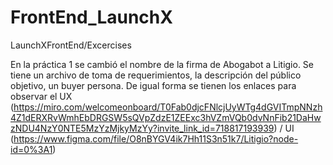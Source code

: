 # FrontEnd_LaunchX
LaunchXFrontEnd/Excercises

En la práctica 1 se cambió el nombre de la firma de Abogabot a Litigio. Se tiene un archivo de toma de requerimientos, la descripción del público objetivo, un buyer persona. De igual forma se tienen los enlaces para observar el UX (https://miro.com/welcomeonboard/T0Fab0djcFNlcjUyWTg4dGVITmpNNzh4Z1dERXRvWmhEbDRGSW5sQVpZdzE1ZEExc3hVZmVQb0dvNnFib21DaHwzNDU4NzY0NTE5MzYzMjkyMzYy?invite_link_id=718817193939) / UI (https://www.figma.com/file/O8nBYGV4ik7Hh11S3n51k7/Litigio?node-id=0%3A1)
